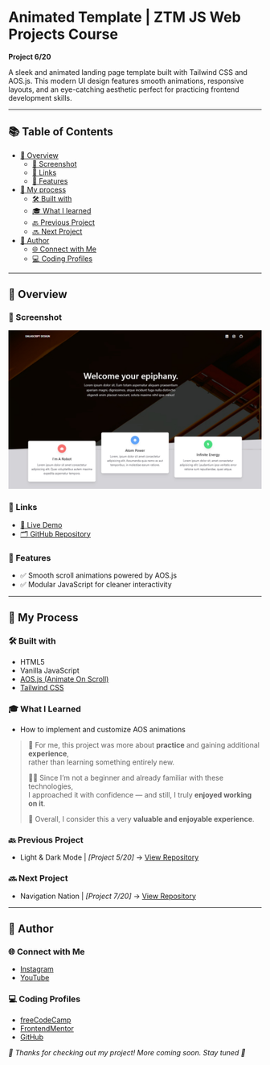 # Animated Template | ZTM JS Web Projects Course

**Project 6/20**

A sleek and animated landing page template built with Tailwind CSS and AOS.js. This modern UI design features smooth animations, responsive layouts, and an eye-catching aesthetic perfect for practicing frontend development skills.

---

## 📚 Table of Contents

- [🔎 Overview](#-overview)
  - [📸 Screenshot](#-screenshot)
  - [🔗 Links](#-links)
  - [📌 Features](#-features)
- [🧠 My process](#-my-process)
  - [🛠️ Built with](#️-built-with)
  - [🎓 What I learned](#-what-i-learned)
  - [🔙 Previous Project](#-previous-project)
  - [🔜 Next Project](#-next-project)
- [👤 Author](#-author)
  - [🌐 Connect with Me](#-connect-with-me)
  - [💻 Coding Profiles](#-coding-profiles)

---

## 🔎 Overview

### 📸 Screenshot

![screenshot of the project's webpage](./assets/screenshot.jpg)

### 🔗 Links

 - [🔴 Live Demo](https://dalascript.github.io/animated-template/)
 - [🗂️ GitHub Repository](https://github.com/DalaScript/animated-template)

### 📌 Features

 - ✅ Smooth scroll animations powered by AOS.js
 - ✅ Modular JavaScript for cleaner interactivity

---

## 🧠 My Process

### 🛠️ Built with

 - HTML5
 - Vanilla JavaScript
 - [AOS.js (Animate On Scroll)](https://michalsnik.github.io/aos/)
 - [Tailwind CSS](https://tailwindcss.com/)

### 🎓 What I Learned

 - How to implement and customize AOS animations

  > 🚀 For me, this project was more about **practice** and gaining additional **experience**,  
  > rather than learning something entirely new.  
  >  
  > 👨‍💻 Since I’m not a beginner and already familiar with these technologies,  
  > I approached it with confidence — and still, I truly **enjoyed working on it**.  
  >  
  > 🎯 Overall, I consider this a very **valuable and enjoyable experience**.

### 🔙 Previous Project

 - Light & Dark Mode | *[Project 5/20]* → [View Repository](https://github.com/DalaScript/light-dark-mode)

### 🔜 Next Project

 - Navigation Nation | *[Project 7/20]* → [View Repository](https://github.com/DalaScript/navigation-nation)

---

## 👤 Author

### 🌐 Connect with Me

 - [Instagram](https://www.instagram.com/DalaScript)
 - [YouTube](https://www.youtube.com/@DalaScript)

### 💻 Coding Profiles

 - [freeCodeCamp](https://www.freecodecamp.org/DalaScript)
 - [FrontendMentor](https://www.frontendmentor.io/profile/DalaScript)
 - [GitHub](https://github.com/DalaScript)

*🙌 Thanks for checking out my project! More coming soon. Stay tuned 🚀*